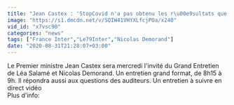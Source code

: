 ```yaml
---
title: "Jean Castex : 'StopCovid n'a pas obtenu les r\u00e9sultats que l'on en esp\u00e9rait, peut-\u00eatre par d\u00e9faut de communication. En m\u00eame temps, nous savions par avance que tester grandeur nature un tel outil serait particuli\u00e8rement difficile.'"
image: "https://s1.dmcdn.net/v/SQIW41VHYXLfcjPOa/x240"
vid_id: "x7vsc90"
categories: "news"
tags: ["France Inter","Le79Inter","Nicolas Demorand"]
date: "2020-08-31T21:28:07+03:00"
---
```

Le Premier ministre Jean Castex sera mercredi l'invité du Grand Entretien de Léa Salamé et Nicolas Demorand. Un entretien grand format, de 8h15 à 9h. Il répondra aussi aux questions des auditeurs. Un entretien à suivre en direct vidéo  <br>Plus d'info: 
